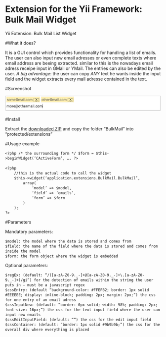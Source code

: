 Extension for the Yii Framework: Bulk Mail Widget
=================================================

Yii Extension: Bulk Mail List Widget

#What it does?

It is a GUI control which provides functionality for handling a list of emails. The user can also input new email adresses or even complete texts where email address are beeing extracted. similar to this is the nowadays email adress receipe input in GMail or YMail. The entries can also be edited by the user. *A big advantage*: the user can copy *ANY* text he wants inside the input field and the widget extracts every mail adresse contained in the text.

#Screenshot

![Screenshot](screenshot.png)

#Install

Extract the [downloaded ZIP](https://github.com/mrqc/yiibulkmailwidget/archive/master.zip) and copy the folder “BulkMail” into “protected/extensions”

#Usage example

    <?php /* the surrounding form */ $form = $this->beginWidget(‘CActiveForm’, …. ?>

    <?php
        //this is the actual code to call the widget
        $this->widget(‘application.extensions.BulkMail.BulkMail’,
            array(
                ‘model’ => $model,
                ‘field’ => ‘emails’,
                ‘form’ => $form
            )
        );
    ?>

#Parameters

Mandatory parameters:

    $model: the model where the data is stored and comes from
    $field: the name of the field where the data is stored and comes from inside the model
    $form: the form object where the widget is embedded

Optional parameters:

    $regEx: (default: “/([a-zA-Z0-9._-]+@[a-zA-Z0-9._-]+\.[a-zA-Z0-9._-]+)/gi”) for the detection of emails within the string the user puts in – must be a javascript regex
    $cssEntry: (default “background-color: #FFEFB2; border: 1px solid #EEEEEE; display: inline-block; padding: 2px; margin: 2px;”) the css for one entry of an email adress
    $cssInputNew: (default: “border: 0px solid; width: 98%; padding: 2px; font-size: 16px;”) the css for the text input field where the user can input new emails
    $cssEditInputField: (default: “”) the css for the edit input field
    $cssContainer: (default: “border: 1px solid #9b9b9b;”) the css for the overall div where everything is placed
